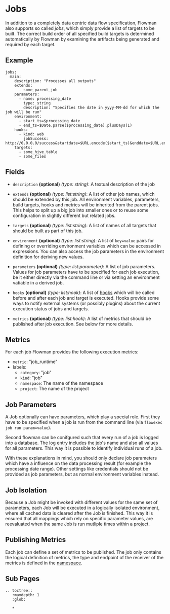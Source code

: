 # Jobs

In addition to a completely data centric data flow specification, Flowman also supports so called *jobs*, which simply
provide a list of targets to be built. The correct build order of all specified build targets is determined
automatically by Flowman by examining the artifacts being generated and required by each target. 


## Example
```
jobs:
  main:
    description: "Processes all outputs"
    extends:
      - some_parent_job
    parameters:
      - name: processing_date
        type: string
        description: "Specifies the date in yyyy-MM-dd for which the job will be run"
    environment:
      - start_ts=$processing_date
      - end_ts=$Date.parse($processing_date).plusDays(1)
    hooks:
      - kind: web
        jobSuccess: http://0.0.0.0/success&startdate=$URL.encode($start_ts)&enddate=$URL.encode($end_ts)&period=$processing_duration&force=$force
    targets:
      - some_hive_table
      - some_files
```

## Fields
* `description` **(optional)** *(type: string)*: 
A textual description of the job

* `extends` **(optional)** *(type: list:string)*:
A list of other job names, which should be extended by this job. All environment variables, parameters, build targets,
hooks and metrics will be inherited from the parent jobs. This helps to split up a big job into smaller ones or to
reuse some configuration in slightly different but related jobs.

* `targets` **(optional)** *(type: list:string)*:
A list of names of all targets that should be built as part of this job.
 
* `environment` **(optional)** *(type: list:string)*:
A list of `key=value` pairs for defining or overriding environment variables which can be accessed in expressions. 
You can also access the job parameters in the environment definition for deriving new values.
 
* `parameters` **(optional)** *(type: list:parameter)*:
A list of job parameters. Values for job parameters have to be specified for each job execution, be it either directly 
via the command line or via setting an environment vatiable in a derived job.
 
* `hooks` **(optional)** *(type: list:hook)*:
A list of [hooks](../hooks/index.md) which will be called before and after each job and target is executed. Hooks provide some ways to
notify external systems (or possibly plugins) about the current execution status of jobs and targets.
 
* `metrics` **(optional)** *(type: list:hook)*:
A list of metrics that should be published after job execution. See below for more details.


## Metrics

For each job Flowman provides the following execution metrics:
* `metric`: "job_runtime"
* labels: 
  * `category`: "job"
  * `kind`: "job"
  * `namespace`: The name of the namespace
  * `project`: The name of the project 


## Job Parameters

A Job optionally can have parameters, which play a special role. First they have to be
specified when a job is run from the command line (via `flowexec job run param=value`).

Second flowman can be conifgured such that every run of a job is logged into a database. The
log entry includes the job's name and also all values for all parameters. This way it is 
possible to identify individual runs of a job.

With these explanations in mind, you should only declare job parameters which have a influence
on the data processing result (for example the processing date range). Other settings like
credentials should not be provided as job parameters, but as normal environment variables
instead.


## Job Isolation

Because a Job might be invoked with different values for the same set of parameters, each 
Job will be executed in a logically isolated environment, where all cached data is cleared
after the Job is finished. This way it is ensured that all mappings which rely on specific
parameter values, are reevaluated when the same Job is run mutliple times within a project.


## Publishing Metrics

Each job can define a set of metrics to be published. The job only contains the logical definition of metrics,
the type and endpoint of the receiver of the metrics is defined in the [namespace](../namespace.md).


## Sub Pages
```eval_rst
.. toctree::
   :maxdepth: 1
   :glob:

   *
```
